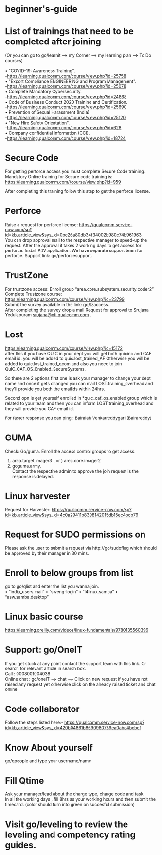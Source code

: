 # beginner's-guide

# List of trainings that need to be completed after joining<br /> 
(Or you can go to go/learnit --> my Corner --> my learning plan --> To Do courses)  <br /> <br />
•	"COVID-19: Awareness Training".  <br />
   -https://learning.qualcomm.com/course/view.php?id=25758 <br />
•	"Export Compliance ENGINEERING and Program Management". <br />
   -https://learning.qualcomm.com/course/view.php?id=25078 <br />
•	Complete Mandatory Cybersecurity. <br />
  -https://learning.qualcomm.com/course/view.php?id=24868  <br />
•	Code of Business Conduct 2020 Training and Certification. <br />
  -https://learning.qualcomm.com/course/view.php?id=25690 <br />
•	Prevention of Sexual Harassment (India). <br />
   -https://learning.qualcomm.com/course/view.php?id=25120  <br />
•	"New Hire Safety Orientation". <br />
   -https://learning.qualcomm.com/course/view.php?id=628 <br />
•	Company confidential information (CCI). <br />
   -https://learning.qualcomm.com/course/view.php?id=18724 <br />

# Secure Code
For getting perforce access you must complete Secure Code training. <br />
Mandatory Online training for Secure code training is:  https://learning.qualcomm.com//course/view.php?id=959 <br />

After completing this training follow this step to get the perforce license.<br />

# Perforce
Raise a request for perforce license: https://qualcomm.service-now.com/sp?id=kb_article_view&sys_id=0bc26a80db34f34002b980c74b961963 <br />
You can drop approval mail to the respective manager to speed-up the request. After the approval it takes 2 working days to get access for perforce. Install P4V application.  We have separate support team for perforce. 
Support link: go/perforcesupport.

# TrustZone 
For trustzone access: Enroll group “area.core.subsystem.security.coder2” <br />
Complete Trustzone course: https://learning.qualcomm.com/course/view.php?id=23799 <br />
Submit the survey available in the link: go/tzaccess. <br />
After completing the survey drop a mail Request for approval to Srujana Yedulapuram <srujana@qti.qualcomm.com> .<br />

# Lost 
https://learning.qualcomm.com/course/view.php?id=15172 <br />
after this if you have QUIC in your dept you will get both quicinc and CAF email id. you will be added to quic.lost_trained_AF
Otherwise you will be added to quic.lost_trained_qcom and also you need to join QuIC_CAF_OS_Enabled_SecureSystems.

So there are 2 options 
first one is ask your manager to change your dept name and once it gets changed you can mail LOST.training_overhead and they'll provide you both the emailids within 24hrs.

Second opn is get yourself enrolled in *quic_caf_os_enabled group which is related to your team and then you can inform LOST.training_overhead and they will provide you CAF email id.

 

For faster response you can ping : Bairaiah Venkatreddygari (Bairareddy)


# GUMA 
Check: Go/guma. Enroll the access control groups to get access. <br />
1.	area.target.imager3  ( or ) area.core.imager2 <br />
2.	 goguma.army. <br />
 Contact the respective admin to approve the join request is the response is delayed. <br />

# Linux harvester 
Request for Harvester: https://qualcomm.service-now.com/sp?id=kb_article_view&sys_id=4c0a29411b8398142015db15ec4bcb79 

# Request for SUDO permissions on 
Please ask the user to submit a request via http://go/sudoflag which should be approved by their manager in 30 mins.

# Enroll to below groups from list 
go to go/qlist and enter the list you wanna join. <br />
•	“india_users.mail”
•	“sweng-login”
•	“l4linux.samba” 
•	“asw.samba.desktop”

# Linux basic course 
https://learning.oreilly.com/videos/linux-fundamentals/9780135560396

# Support: go/OneIT
If you get stuck at any point contact the support team with this link. Or search for relevant article in search box. <br />
Call : 0008001004038 <br />
Online chat : go/oneIT --> chat --> Click on new request if you have not raised any request yet otherwise click on the already raised ticket and chat online <br />

# Code collaborator
Follow the steps listed here:-
https://qualcomm.service-now.com/sp?id=kb_article_view&sys_id=420b04861b8690980759ea0abc4bcbcf

# Know About yourself
go/qpeople and type your username/name


# Fill Qtime
Ask your manager/lead about the charge type, charge code and task. <br />
In all the working days , fill 8hrs as your working hours and then submit the timecard. (color should turn into green on succesful submission)

# Visit go/leveling to review the leveling and competency rating guides.

